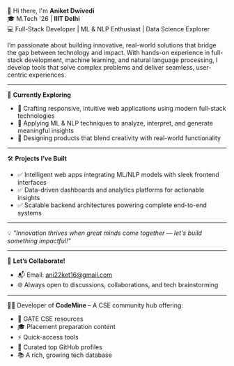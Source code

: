 👋 Hi there, I'm **Aniket Dwivedi**  
🎓 M.Tech '26 | **IIIT Delhi**  
💻 Full-Stack Developer | ML & NLP Enthusiast | Data Science Explorer

I’m passionate about building innovative, real-world solutions that bridge the gap between technology and impact. With hands-on experience in full-stack development, machine learning, and natural language processing, I develop tools that solve complex problems and deliver seamless, user-centric experiences.

---

🚀 **Currently Exploring**
- 🔧 Crafting responsive, intuitive web applications using modern full-stack technologies  
- 🤖 Applying ML & NLP techniques to analyze, interpret, and generate meaningful insights  
- 🧠 Designing products that blend creativity with real-world functionality  

---

🛠️ **Projects I’ve Built**
- ✅ Intelligent web apps integrating ML/NLP models with sleek frontend interfaces  
- ✅ Data-driven dashboards and analytics platforms for actionable insights  
- ✅ Scalable backend architectures powering complete end-to-end systems  

---

💡 _"Innovation thrives when great minds come together — let's build something impactful!"_

---

🤝 **Let’s Collaborate!**
- 📬 Email: [ani22ket16@gmail.com](mailto:ani22ket16@gmail.com)
- 🌐 Always open to discussions, collaborations, and tech brainstorming

---

👨‍💻 Developer of **CodeMine** – A CSE community hub offering:
- 🎯 GATE CSE resources  
- 🎓 Placement preparation content  
- ⚡ Quick-access tools  
- 🌟 Curated top GitHub profiles  
- 📚 A rich, growing tech database
